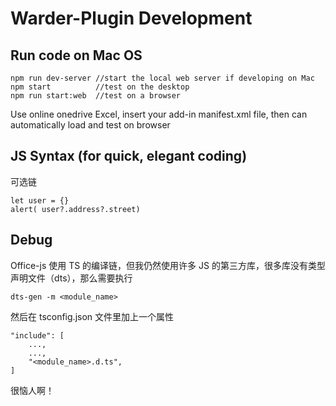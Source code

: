 # Warder-Plugin Development

## Run code on Mac OS

    npm run dev-server //start the local web server if developing on Mac
    npm start          //test on the desktop
    npm run start:web  //test on a browser

Use online onedrive Excel, insert your add-in manifest.xml file, then can automatically load and test on browser

## JS Syntax (for quick, elegant coding)

可选链

    let user = {}
    alert( user?.address?.street)

## Debug

Office-js 使用 TS 的编译链，但我仍然使用许多 JS 的第三方库，很多库没有类型声明文件（dts），那么需要执行

    dts-gen -m <module_name>

然后在 tsconfig.json 文件里加上一个属性

    "include": [
        ...,
        ...,
        "<module_name>.d.ts",
    ]

很恼人啊！